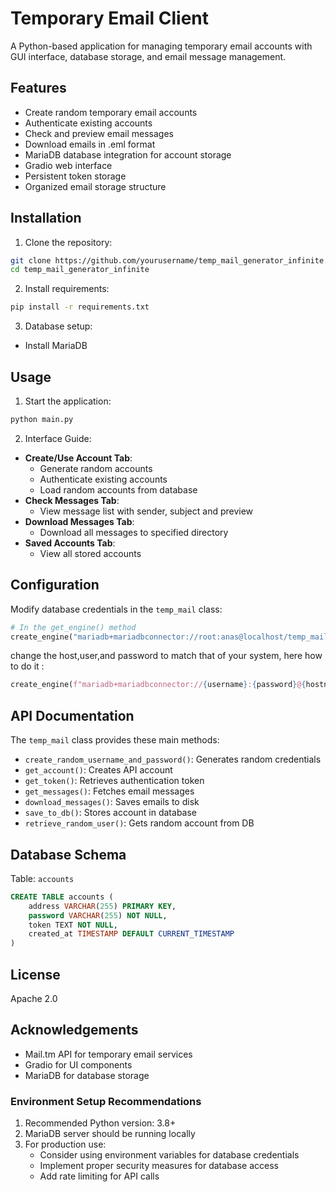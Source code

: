 # Temporary Email Client

A Python-based application for managing temporary email accounts with GUI interface, database storage, and email message management.

## Features

- Create random temporary email accounts
- Authenticate existing accounts
- Check and preview email messages
- Download emails in .eml format
- MariaDB database integration for account storage
- Gradio web interface
- Persistent token storage
- Organized email storage structure

## Installation

1. Clone the repository:
```bash
git clone https://github.com/yourusername/temp_mail_generator_infinite.git
cd temp_mail_generator_infinite
```

2. Install requirements:
```bash
pip install -r requirements.txt
```

3. Database setup:
- Install MariaDB

## Usage

1. Start the application:
```bash
python main.py
```

2. Interface Guide:
- **Create/Use Account Tab**:
  - Generate random accounts
  - Authenticate existing accounts
  - Load random accounts from database
- **Check Messages Tab**:
  - View message list with sender, subject and preview
- **Download Messages Tab**:
  - Download all messages to specified directory
- **Saved Accounts Tab**:
  - View all stored accounts

## Configuration

Modify database credentials in the `temp_mail` class:
```python
# In the get_engine() method
create_engine("mariadb+mariadbconnector://root:anas@localhost/temp_mail")
```
change the host,user,and password to match that of your system, here how to do it :
```python
create_engine(f"mariadb+mariadbconnector://{username}:{password}@{hostname}:{port}/{database}")
```
## API Documentation

The `temp_mail` class provides these main methods:

- `create_random_username_and_password()`: Generates random credentials
- `get_account()`: Creates API account
- `get_token()`: Retrieves authentication token
- `get_messages()`: Fetches email messages
- `download_messages()`: Saves emails to disk
- `save_to_db()`: Stores account in database
- `retrieve_random_user()`: Gets random account from DB

## Database Schema

Table: `accounts`
```sql
CREATE TABLE accounts (
    address VARCHAR(255) PRIMARY KEY,
    password VARCHAR(255) NOT NULL,
    token TEXT NOT NULL,
    created_at TIMESTAMP DEFAULT CURRENT_TIMESTAMP
)
```


## License

Apache 2.0

## Acknowledgements

- Mail.tm API for temporary email services
- Gradio for UI components
- MariaDB for database storage


### Environment Setup Recommendations

1. Recommended Python version: 3.8+
2. MariaDB server should be running locally
3. For production use:
   - Consider using environment variables for database credentials
   - Implement proper security measures for database access
   - Add rate limiting for API calls
